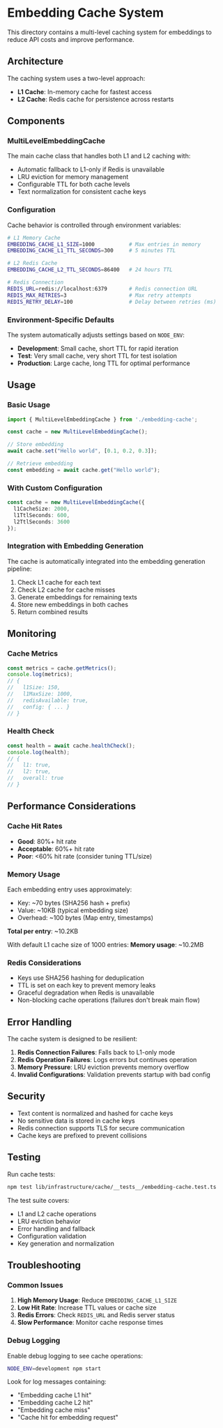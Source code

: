 # Embedding Cache System

This directory contains a multi-level caching system for embeddings to reduce API costs and improve performance.

## Architecture

The caching system uses a two-level approach:

- **L1 Cache**: In-memory cache for fastest access
- **L2 Cache**: Redis cache for persistence across restarts

## Components

### MultiLevelEmbeddingCache

The main cache class that handles both L1 and L2 caching with:
- Automatic fallback to L1-only if Redis is unavailable
- LRU eviction for memory management
- Configurable TTL for both cache levels
- Text normalization for consistent cache keys

### Configuration

Cache behavior is controlled through environment variables:

```bash
# L1 Memory Cache
EMBEDDING_CACHE_L1_SIZE=1000           # Max entries in memory
EMBEDDING_CACHE_L1_TTL_SECONDS=300     # 5 minutes TTL

# L2 Redis Cache  
EMBEDDING_CACHE_L2_TTL_SECONDS=86400   # 24 hours TTL

# Redis Connection
REDIS_URL=redis://localhost:6379       # Redis connection URL
REDIS_MAX_RETRIES=3                    # Max retry attempts
REDIS_RETRY_DELAY=100                  # Delay between retries (ms)
```

### Environment-Specific Defaults

The system automatically adjusts settings based on `NODE_ENV`:

- **Development**: Small cache, short TTL for rapid iteration
- **Test**: Very small cache, very short TTL for test isolation  
- **Production**: Large cache, long TTL for optimal performance

## Usage

### Basic Usage

```typescript
import { MultiLevelEmbeddingCache } from './embedding-cache';

const cache = new MultiLevelEmbeddingCache();

// Store embedding
await cache.set("Hello world", [0.1, 0.2, 0.3]);

// Retrieve embedding  
const embedding = await cache.get("Hello world");
```

### With Custom Configuration

```typescript
const cache = new MultiLevelEmbeddingCache({
  l1CacheSize: 2000,
  l1TtlSeconds: 600,
  l2TtlSeconds: 3600
});
```

### Integration with Embedding Generation

The cache is automatically integrated into the embedding generation pipeline:

1. Check L1 cache for each text
2. Check L2 cache for cache misses
3. Generate embeddings for remaining texts
4. Store new embeddings in both caches
5. Return combined results

## Monitoring

### Cache Metrics

```typescript
const metrics = cache.getMetrics();
console.log(metrics);
// {
//   l1Size: 150,
//   l1MaxSize: 1000, 
//   redisAvailable: true,
//   config: { ... }
// }
```

### Health Check

```typescript
const health = await cache.healthCheck();
console.log(health);
// {
//   l1: true,
//   l2: true, 
//   overall: true
// }
```

## Performance Considerations

### Cache Hit Rates

- **Good**: 80%+ hit rate
- **Acceptable**: 60%+ hit rate
- **Poor**: <60% hit rate (consider tuning TTL/size)

### Memory Usage

Each embedding entry uses approximately:
- Key: ~70 bytes (SHA256 hash + prefix)
- Value: ~10KB (typical embedding size)
- Overhead: ~100 bytes (Map entry, timestamps)

**Total per entry**: ~10.2KB

With default L1 cache size of 1000 entries:
**Memory usage**: ~10.2MB

### Redis Considerations

- Keys use SHA256 hashing for deduplication
- TTL is set on each key to prevent memory leaks
- Graceful degradation when Redis is unavailable
- Non-blocking cache operations (failures don't break main flow)

## Error Handling

The cache system is designed to be resilient:

1. **Redis Connection Failures**: Falls back to L1-only mode
2. **Redis Operation Failures**: Logs errors but continues operation
3. **Memory Pressure**: LRU eviction prevents memory overflow
4. **Invalid Configurations**: Validation prevents startup with bad config

## Security

- Text content is normalized and hashed for cache keys
- No sensitive data is stored in cache keys
- Redis connection supports TLS for secure communication
- Cache keys are prefixed to prevent collisions

## Testing

Run cache tests:

```bash
npm test lib/infrastructure/cache/__tests__/embedding-cache.test.ts
```

The test suite covers:
- L1 and L2 cache operations
- LRU eviction behavior
- Error handling and fallback
- Configuration validation
- Key generation and normalization

## Troubleshooting

### Common Issues

1. **High Memory Usage**: Reduce `EMBEDDING_CACHE_L1_SIZE`
2. **Low Hit Rate**: Increase TTL values or cache size
3. **Redis Errors**: Check `REDIS_URL` and Redis server status
4. **Slow Performance**: Monitor cache response times

### Debug Logging

Enable debug logging to see cache operations:

```bash
NODE_ENV=development npm start
```

Look for log messages containing:
- "Embedding cache L1 hit"
- "Embedding cache L2 hit" 
- "Embedding cache miss"
- "Cache hit for embedding request"